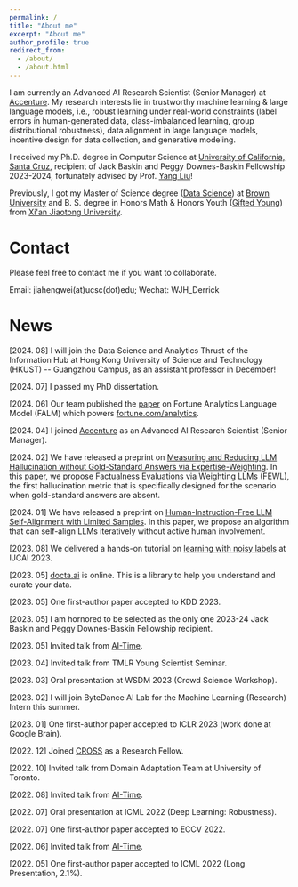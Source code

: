 ```yaml
---
permalink: /
title: "About me"
excerpt: "About me"
author_profile: true
redirect_from: 
  - /about/
  - /about.html
---
```


I am currently an Advanced AI Research Scientist (Senior Manager) at [Accenture](https://www.linkedin.com/company/accenture/). My research interests lie in trustworthy machine learning & large language models, i.e., robust learning under real-world constraints (label errors in human-generated data, class-imbalanced learning, group distributional robustness), data alignment in large language models, incentive design for data collection, and generative modeling.

I received my Ph.D. degree in Computer Science at [University of California, Santa Cruz](https://engineering.ucsc.edu/), recipient of Jack Baskin and Peggy Downes-Baskin Fellowship 2023-2024, fortunately advised by Prof. [Yang Liu](http://www.yliuu.com/)! 

Previously, I got my Master of Science degree ([Data Science](https://www.brown.edu/initiatives/data-science/home)) at [Brown University](https://www.brown.edu/) and B. S. degree in Honors Math & Honors Youth ([Gifted Young](https://en.wikipedia.org/wiki/Special_Class_for_the_Gifted_Young)) from [Xi'an Jiaotong University](http://en.xjtu.edu.cn/).

Contact
======
Please feel free to contact me if you want to collaborate.

Email: jiahengwei(at)ucsc(dot)edu; Wechat: WJH_Derrick


News
======
[2024. 08] I will join the Data Science and Analytics Thrust of the Information Hub at Hong Kong University of Science and Technology (HKUST) -- Guangzhou Campus, as an assistant professor in December! 

[2024. 07] I passed my PhD dissertation. 

[2024. 06] Our team published the [paper](https://arxiv.org/abs/2406.06559) on Fortune Analytics Language Model (FALM) which powers [fortune.com/analytics](https://fortune.com/analytics). 

[2024. 04] I joined [Accenture](https://www.linkedin.com/company/accenture/) as an Advanced AI Research Scientist (Senior Manager).

[2024. 02] We have released a preprint on [Measuring and Reducing LLM Hallucination without Gold-Standard Answers via Expertise-Weighting](https://weijiaheng.github.io/). In this paper, we propose Factualness Evaluations via Weighting LLMs (FEWL), the first hallucination metric that is specifically designed for the scenario when gold-standard answers are absent.

[2024. 01] We have released a preprint on [Human-Instruction-Free LLM Self-Alignment with Limited Samples](https://arxiv.org/abs/2401.06785). In this paper, we propose an algorithm that can self-align LLMs iteratively without active human involvement.

[2023. 08] We delivered a hands-on tutorial on [learning with noisy labels](https://sites.google.com/ucsc.edu/tutorial-noisylabels/home) at IJCAI 2023.

[2023. 05] [docta.ai](https://docta.ai/) is online. This is a library to help you understand and curate your data.

[2023. 05] One first-author paper accepted to KDD 2023.

[2023. 05] I am hornored to be selected as the only one 2023-24 Jack Baskin and Peggy Downes-Baskin Fellowship recipient.

[2023. 05] Invited talk from [AI-Time](http://www.aitime.cn/).

[2023. 04] Invited talk from TMLR Young Scientist Seminar.

[2023. 03] Oral presentation at WSDM 2023 (Crowd Science Workshop).

[2023. 02] I will join ByteDance AI Lab for the Machine Learning (Research) Intern this summer.

[2023. 01] One first-author paper accepted to ICLR 2023 (work done at Google Brain).

[2022. 12] Joined [CROSS](https://cross.ucsc.edu/index.html) as a Research Fellow.

[2022. 10] Invited talk from Domain Adaptation Team at University of Toronto.

[2022. 08] Invited talk from [AI-Time](http://www.aitime.cn/).

[2022. 07] Oral presentation at ICML 2022 (Deep Learning: Robustness).

[2022. 07] One first-author paper accepted to ECCV 2022.

[2022. 06] Invited talk from [AI-Time](http://www.aitime.cn/).

[2022. 05] One first-author paper accepted to ICML 2022 (Long Presentation, 2.1%).
